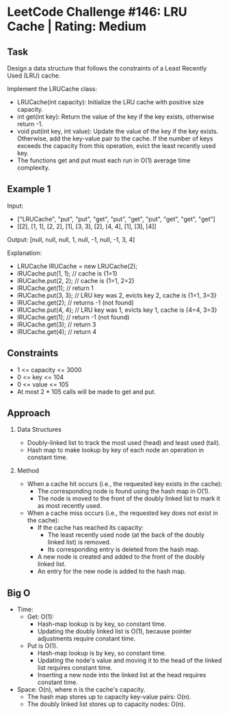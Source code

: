 # LeetCode Challenge #146: LRU Cache | Rating: Medium

## Task

Design a data structure that follows the constraints of a Least Recently Used (LRU) cache.

Implement the LRUCache class:

- LRUCache(int capacity): Initialize the LRU cache with positive size capacity.
- int get(int key): Return the value of the key if the key exists, otherwise return -1.
- void put(int key, int value): Update the value of the key if the key exists. Otherwise, add the key-value pair to the cache. If the number of keys exceeds the capacity from this operation, evict the least recently used key.
- The functions get and put must each run in O(1) average time complexity.

## Example 1

Input:

- ["LRUCache", "put", "put", "get", "put", "get", "put", "get", "get", "get"]
- [[2], [1, 1], [2, 2], [1], [3, 3], [2], [4, 4], [1], [3], [4]]

Output: [null, null, null, 1, null, -1, null, -1, 3, 4]

Explanation:

- LRUCache lRUCache = new LRUCache(2);
- lRUCache.put(1, 1); // cache is {1=1}
- lRUCache.put(2, 2); // cache is {1=1, 2=2}
- lRUCache.get(1);    // return 1
- lRUCache.put(3, 3); // LRU key was 2, evicts key 2, cache is {1=1, 3=3}
- lRUCache.get(2);    // returns -1 (not found)
- lRUCache.put(4, 4); // LRU key was 1, evicts key 1, cache is {4=4, 3=3}
- lRUCache.get(1);    // return -1 (not found)
- lRUCache.get(3);    // return 3
- lRUCache.get(4);    // return 4

## Constraints

- 1 <= capacity <= 3000
- 0 <= key <= 104
- 0 <= value <= 105
- At most 2 * 105 calls will be made to get and put.

## Approach

1. Data Structures

    - Doubly-linked list to track the most used (head) and least used (tail).
    - Hash map to make lookup by key of each node an operation in constant time.

2. Method

    - When a cache hit occurs (i.e., the requested key exists in the cache):
      - The corresponding node is found using the hash map in O(1).
      - The node is moved to the front of the doubly linked list to mark it as most recently used.
    - When a cache miss occurs (i.e., the requested key does not exist in the cache):
      - If the cache has reached its capacity:
        - The least recently used node (at the back of the doubly linked list) is removed.
        - Its corresponding entry is deleted from the hash map.
      - A new node is created and added to the front of the doubly linked list.
      - An entry for the new node is added to the hash map.

## Big O

- Time:
  - Get: O(1):
    - Hash-map lookup is by key, so constant time.
    - Updating the doubly linked list is O(1), because pointer adjustments require constant time.
  - Put is O(1).
    - Hash-map lookup is by key, so constant time.
    - Updating the node's value and moving it to the head of the linked list requires constant time.
    - Inserting a new node into the linked list at the head requires constant time.
- Space: O(n), where n is the cache's capacity.
  - The hash map stores up to capacity key-value pairs: O(n).
  - The doubly linked list stores up to capacity nodes: O(n).
  